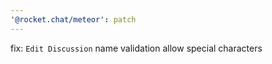 ```yaml
---
'@rocket.chat/meteor': patch
---
```


fix: `Edit Discussion` name validation allow special characters
